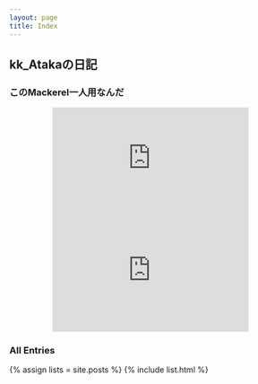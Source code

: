 ```yaml
---
layout: page
title: Index
---
```


## kk_Atakaの日記

### このMackerel一人用なんだ

<div class="mackerel" align="center">
  <iframe src="https://mackerel.io/embed/orgs/gosyujin/hosts/2AVg9zVvBeJ?graph=filesystem&amp;period=24h0m" height="200" width="350" frameborder="0"></iframe>
  <iframe src="https://mackerel.io/embed/orgs/gosyujin/hosts/2AVg9zVvBeJ?graph=loadavg5&amp;period=24h0m" height="200" width="350" frameborder="0"></iframe>
</div>

### All Entries

{% assign lists = site.posts %}
{% include list.html %}
